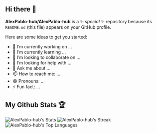 ## Hi there 👋

**AlexPablo-hub/AlexPablo-hub** is a ✨ _special_ ✨ repository because its `README.md` (this file) appears on your GitHub profile.

Here are some ideas to get you started:

- 🔭 I’m currently working on ...
- 🌱 I’m currently learning ...
- 👯 I’m looking to collaborate on ...
- 🤔 I’m looking for help with ...
- 💬 Ask me about ...
- 📫 How to reach me: ...
- 😄 Pronouns: ...
- ⚡ Fun fact: ...

## My Github Stats 🏆

![AlexPablo-hub's Stats](https://github-readme-stats.vercel.app/api?username=AlexPablo-hub&theme=chartreuse-dark&show_icons=true&hide_border=false&count_private=true)
![AlexPablo-hub's Streak](https://github-readme-streak-stats.herokuapp.com/?user=AlexPablo-hub&theme=chartreuse-dark&hide_border=false)
![AlexPablo-hub's Top Languages](https://github-readme-stats.vercel.app/api/top-langs/?username=AlexPablo-hub&theme=chartreuse-dark&show_icons=true&hide_border=false&layout=compact)


